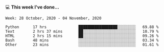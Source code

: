 💻 **This week I've done...**

<!--START_SECTION:waka-->
```text
Week: 28 October, 2020 - 04 November, 2020

Python      17 hrs              █████████████████░░░░░░░░   69.88 % 
Text        2 hrs 37 mins       ██░░░░░░░░░░░░░░░░░░░░░░░   10.79 % 
HTML        2 hrs 15 mins       ██░░░░░░░░░░░░░░░░░░░░░░░   09.26 % 
Bash        48 mins             ░░░░░░░░░░░░░░░░░░░░░░░░░   03.34 % 
Other       23 mins             ░░░░░░░░░░░░░░░░░░░░░░░░░   01.61 %
```
<!--END_SECTION:waka-->
